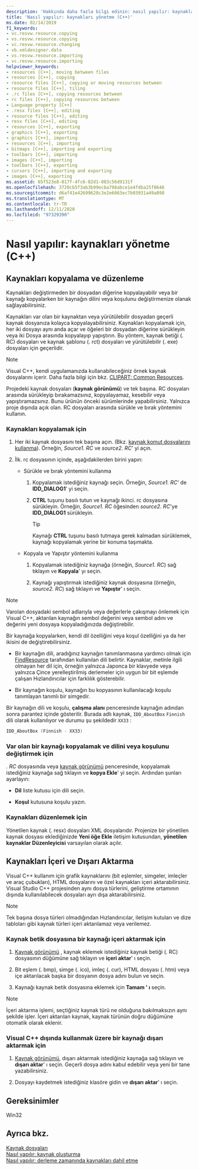 ```yaml
---
description: 'Hakkında daha fazla bilgi edinin: nasıl yapılır: kaynakları yönetme (C++)'
title: 'Nasıl yapılır: kaynakları yönetme (C++)'
ms.date: 02/14/2019
f1_keywords:
- vc.resvw.resource.copying
- vs.resvw.resource.copying
- vc.resvw.resource.changing
- vb.xmldesigner.data
- vs.resvw.resource.importing
- vc.resvw.resource.importing
helpviewer_keywords:
- resources [C++], moving between files
- resources [C++], copying
- resource files [C++], copying or moving resources between
- resource files [C++], tiling
- .rc files [C++], copying resources between
- rc files [C++], copying resources between
- Language property [C++]
- .resx files [C++], editing
- resource files [C++], editing
- resx files [C++], editing
- resources [C++], exporting
- graphics [C++], exporting
- graphics [C++], importing
- resources [C++], importing
- bitmaps [C++], importing and exporting
- toolbars [C++], importing
- images [C++], importing
- toolbars [C++], exporting
- cursors [C++], importing and exporting
- images [C++], exporting
ms.assetid: 65f523e8-017f-4fc6-82d1-083c56d9131f
ms.openlocfilehash: 3720cb5f3ab3b99ecba798abce1e4fdba25f8646
ms.sourcegitcommit: d6af41e42699628c3e2e6063ec7b03931a49a098
ms.translationtype: MT
ms.contentlocale: tr-TR
ms.lasthandoff: 12/11/2020
ms.locfileid: "97329390"
---
```

# <a name="how-to-manage-resources-c"></a>Nasıl yapılır: kaynakları yönetme (C++)

## <a name="copy-and-edit-resources"></a>Kaynakları kopyalama ve düzenleme

Kaynakları değiştirmeden bir dosyadan diğerine kopyalayabilir veya bir kaynağı kopyalarken bir kaynağın dilini veya koşulunu değiştirmenize olanak sağlayabilirsiniz.

Kaynakları var olan bir kaynaktan veya yürütülebilir dosyadan geçerli kaynak dosyanıza kolayca kopyalayabilirsiniz. Kaynakları kopyalamak için, her iki dosyayı aynı anda açar ve öğeleri bir dosyadan diğerine sürükleyin veya iki Dosya arasında kopyalayıp yapıştırın. Bu yöntem, kaynak betiği (. RC) dosyaları ve kaynak şablonu (. rct) dosyaları ve yürütülebilir (. exe) dosyaları için geçerlidir.

> [!NOTE]
> Visual C++, kendi uygulamanızda kullanabileceğiniz örnek kaynak dosyalarını içerir. Daha fazla bilgi için bkz. [CLIPART: Common Resources](https://github.com/Microsoft/VCSamples/tree/master/VC2010Samples/MFC/general).

Projedeki kaynak dosyaları (**kaynak görünümü**) ve tek başına. RC dosyaları arasında sürükleyip bırakamazsınız, kopyalayamaz, kesebilir veya yapıştıramazsınız. Bunu ürünün önceki sürümlerinde yapabilirsiniz. Yalnızca proje dışında açık olan. RC dosyaları arasında sürükle ve bırak yöntemini kullanın.

### <a name="to-copy-resources"></a>Kaynakları kopyalamak için

1. Her iki kaynak dosyasını tek başına açın. (Bkz. [kaynak komut dosyalarını kullanma](how-to-create-a-resource-script-file.md#use-resource-script-files)). Örneğin, *Source1. RC* ve *source2. RC*' yi açın.

1. İlk. rc dosyasının içinde, aşağıdakilerden birini yapın:

   - Sürükle ve bırak yöntemini kullanma

      1. Kopyalamak istediğiniz kaynağı seçin. Örneğin, *Source1. RC*' de **IDD_DIALOG1**' yi seçin.

      1. **CTRL** tuşunu basılı tutun ve kaynağı ikinci. rc dosyasına sürükleyin. Örneğin, *Source1. RC* öğesinden *source2. RC*'ye **IDD_DIALOG1** sürükleyin.

         > [!TIP]
         > Kaynağı **CTRL** tuşunu basılı tutmaya gerek kalmadan sürüklemek, kaynağı kopyalamak yerine bir konuma taşımakta.

   - Kopyala ve Yapıştır yöntemini kullanma

      1. Kopyalamak istediğiniz kaynağa (örneğin, *Source1. RC*) sağ tıklayın ve **Kopyala**' yı seçin.

      1. Kaynağı yapıştırmak istediğiniz kaynak dosyasına (örneğin, *source2. RC*) sağ tıklayın ve **Yapıştır**' ı seçin.

> [!NOTE]
> Varolan dosyadaki sembol adlarıyla veya değerlerle çakışmayı önlemek için Visual C++, aktarılan kaynağın sembol değerini veya sembol adını ve değerini yeni dosyaya kopyaladığınızda değiştirebilir.

Bir kaynağa kopyalarken, kendi dil özelliğini veya koşul özelliğini ya da her ikisini de değiştirebilirsiniz.

- Bir kaynağın dili, aradığınız kaynağın tanımlanmasına yardımcı olmak için [FindResource](/windows/win32/api/winbase/nf-winbase-findresourcea) tarafından kullanılan dili belirtir. Kaynaklar, metinle ilgili olmayan her dil için, örneğin yalnızca Japonca bir klavyede veya yalnızca Çince yerelleştirilmiş derlemeler için uygun bir bit eşlemde çalışan Hızlandırıcılar için farklılık gösterebilir.

- Bir kaynağın koşulu, kaynağın bu kopyasının kullanılacağı koşulu tanımlayan tanımlı bir simgedir.

Bir kaynağın dili ve koşulu, **çalışma alanı** penceresinde kaynağın adından sonra parantez içinde gösterilir. Burada adlı kaynak, `IDD_AboutBox` `Finnish` dili olarak kullanılıyor ve durumu şu şekildedir `XX33` :

```cpp
IDD_AboutBox (Finnish - XX33)
```

### <a name="to-copy-an-existing-resource-and-change-its-language-or-condition"></a>Var olan bir kaynağı kopyalamak ve dilini veya koşulunu değiştirmek için

*. RC* dosyasında veya [kaynak görünümü](how-to-create-a-resource-script-file.md#create-resources) penceresinde, kopyalamak istediğiniz kaynağa sağ tıklayın ve **kopya Ekle**' yi seçin. Ardından şunları ayarlayın:

- **Dil** liste kutusu için dili seçin.

- **Koşul** kutusuna koşulu yazın.

### <a name="to-edit-resources"></a>Kaynakları düzenlemek için

Yönetilen kaynak (. resx) dosyaları XML dosyalarıdır. Projenize bir yönetilen kaynak dosyası eklediğinizde **Yeni öğe Ekle** iletişim kutusundan, **yönetilen kaynaklar Düzenleyicisi** varsayılan olarak açılır.

## <a name="import-and-export-resources"></a>Kaynakları İçeri ve Dışarı Aktarma

Visual C++ kullanım için grafik kaynaklarını (bit eşlemler, simgeler, imleçler ve araç çubukları), HTML dosyalarını ve özel kaynakları içeri aktarabilirsiniz. Visual Studio C++ projesinden aynı dosya türlerini, geliştirme ortamının dışında kullanılabilecek dosyaları ayrı dışa aktarabilirsiniz.

> [!NOTE]
> Tek başına dosya türleri olmadığından Hızlandırıcılar, iletişim kutuları ve dize tabloları gibi kaynak türleri içeri aktarılamaz veya verilemez.

### <a name="to-import-a-resource-into-the-resource-script-file"></a>Kaynak betik dosyasına bir kaynağı içeri aktarmak için

1. [Kaynak görünümü](how-to-create-a-resource-script-file.md#create-resources) , kaynak eklemek istediğiniz kaynak betiği (. RC) dosyasının düğümüne sağ tıklayın ve **içeri aktar**' ı seçin.

1. Bit eşlem (. bmp), simge (. ico), imleç (. cur), HTML dosyası (. htm) veya içe aktarılacak başka bir dosyanın dosya adını bulun ve seçin.

1. Kaynağı kaynak betik dosyasına eklemek için **Tamam ' ı** seçin.

> [!NOTE]
> İçeri aktarma işlemi, seçtiğiniz kaynak türü ne olduğuna bakılmaksızın aynı şekilde işler. İçeri aktarılan kaynak, kaynak türünün doğru düğümüne otomatik olarak eklenir.

### <a name="to-export-a-resource-for-use-outside-of-visual-c"></a>Visual C++ dışında kullanmak üzere bir kaynağı dışarı aktarmak için

1. [Kaynak görünümü](how-to-create-a-resource-script-file.md#create-resources), dışarı aktarmak istediğiniz kaynağa sağ tıklayın ve **dışarı aktar**' ı seçin. Geçerli dosya adını kabul edebilir veya yeni bir tane yazabilirsiniz.

1. Dosyayı kaydetmek istediğiniz klasöre gidin ve **dışarı aktar**' ı seçin.

## <a name="requirements"></a>Gereksinimler

Win32

## <a name="see-also"></a>Ayrıca bkz.

[Kaynak dosyaları](../windows/resource-files-visual-studio.md)<br/>
[Nasıl yapılır: kaynak oluşturma](../windows/how-to-create-a-resource-script-file.md)<br/>
[Nasıl yapılır: derleme zamanında kaynakları dahil etme](../windows/how-to-include-resources-at-compile-time.md)
